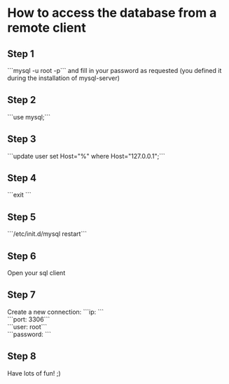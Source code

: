<h1>How to access the database from a remote client</h1>
<h2>Step 1</h2>
```mysql -u root -p``` and fill in your password as requested (you defined it during the installation of mysql-server)
<h2>Step 2</h2>
```use mysql;```
<h2>Step 3</h2>
```update user set Host="%" where Host="127.0.0.1";```
<h2>Step 4</h2>
```exit ```
<h2>Step 5</h2>
```/etc/init.d/mysql restart```
<h2>Step 6</h2>
Open your sql client
<h2>Step 7</h2>
Create a new connection:
```ip: <ip of your raspberry>```<br>
```port: 3306```<br>
```user: root```<br>
```password: <password for root>```<br>
<h2>Step 8</h2>
Have lots of fun! ;)
